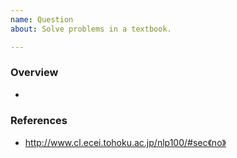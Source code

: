 ```yaml
---
name: Question
about: Solve problems in a textbook.

---
```


### Overview

- 

### References

- http://www.cl.ecei.tohoku.ac.jp/nlp100/#sec《no》
